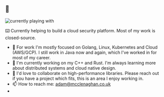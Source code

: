 

##  👋
![currently playing with](https://skillicons.dev/icons?i=aws,bash,cpp,docker,emacs,gcp,git,go,grafana,idea,java,kubernetes,linux,mysql,postgres,py,regex,rust)

⌨️ Currently helping to build a cloud security platform. Most of my work is closed-source.

- 🔭 For work I'm mostly focused on Golang, Linux, Kubernetes and Cloud (AWS/GCP). I still work in Java now and again, which I've worked in for most of my career.
- 🌱 I'm currently working on my C++ and Rust. I'm always learning more about distributed systems and cloud native design.
- 👯 I'd love to collaborate on high-performance libraries. Please reach out if you have a project which fits, this is an area I enjoy working in.
- 📫 How to reach me: adam@mcclenaghan.co.uk
- 
<!--
**adammcclenaghan/adammcclenaghan** is a ✨ _special_ ✨ repository because its `README.md` (this file) appears on your GitHub profile.

Here are some ideas to get you started:

- 🔭 I’m currently working on ...
- 🌱 I’m currently learning ...
- 👯 I’m looking to collaborate on ...
- 📫 How to reach me: adam@mcclenaghan.co.uk 
- 😄 Pronouns: ...
- ⚡ Fun fact: ...
-->
